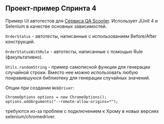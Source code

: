 ## Проект-пример Спринта 4

Пример UI автотестов для [Сервиса QA Scooter](https://qa-scooter.praktikum-services.ru/).
Использует JUnit 4 и Selenium в качестве основных зависимостей.

`OrderStatus` - автотесты, написанные с использованием Before/After конструкций.

`OrderStatusWithRule` - автотесты, написанные с помощью Rule (факультативно).

`Utils.randomString` - пример самописной функции для генерации случайной строки.
Вместо нее можно использовать любую понравившуюся библиотеку для генерации случайных значений.

Опции при создании `WebDriver`:
```
ChromeOptions options = new ChromeOptions();
options.addArguments("--remote-allow-origins=*");
```
требуются из-за проблем с подключением к Хрому в новых версиях selenium/chromedriver.
